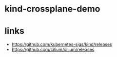 # kind-crossplane-demo

# links
- https://github.com/kubernetes-sigs/kind/releases
- https://github.com/cilium/cilium/releases